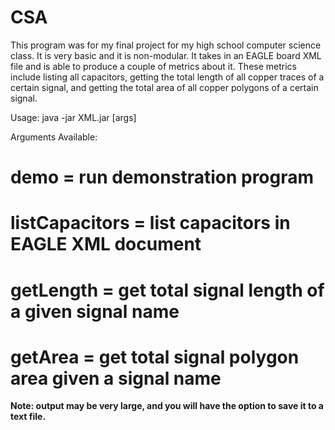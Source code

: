 # CSA

This program was for my final project for my high school computer science class. It is very basic and it is non-modular. It takes in an EAGLE board XML file and is able to produce a couple of metrics about it. These metrics include listing all capacitors, getting the total length of all copper traces of a certain signal, and getting the total area of all copper polygons of a certain signal.

Usage: java -jar XML.jar <file> [args]

Arguments Available:
# demo                =   run demonstration program
# listCapacitors      =   list capacitors in EAGLE XML document
# getLength <signal>  =   get total signal length of a given signal name
# getArea <signal>    =   get total signal polygon area given a signal name

**Note: output may be very large, and you will have the option to save it to a text file.**
